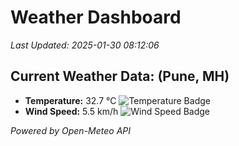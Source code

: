 
# Weather Dashboard

_Last Updated: 2025-01-30 08:12:06_

## Current Weather Data: (Pune, MH)
- **Temperature:** 32.7 °C ![Temperature Badge](https://img.shields.io/badge/Temperature-High%20Temp-orange)
- **Wind Speed:** 5.5 km/h ![Wind Speed Badge](https://img.shields.io/badge/Wind%20Speed-Low%20Wind-blue)

*Powered by Open-Meteo API*
